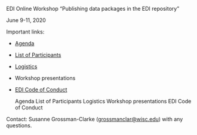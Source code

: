 EDI Online Workshop “Publishing data packages in the EDI repository”

June 9-11, 2020

Important links:

* [Agenda](https://github.com/EDIorg/workshops/blob/master/Online_data_publishing_7-11June2020/Agenda.md)
* [List of Participants](https://github.com/EDIorg/workshops/blob/master/Online_data_publishing_7-11June2020/Participants.md)
* [Logistics](https://github.com/EDIorg/workshops/Online_data_publishing_7-11June2020/Logistics)
* Workshop presentations
* [EDI Code of Conduct](https://environmentaldatainitiative.org/about/environmental-data-initiative-code-of-conduct/)

    Agenda
    List of Participants
    Logistics
    Workshop presentations
    EDI Code of Conduct

Contact: Susanne Grossman-Clarke (grossmanclar@wisc.edu) with any questions.
